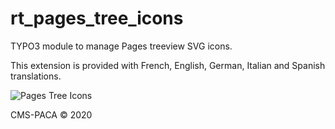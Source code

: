 # rt_pages_tree_icons

TYPO3 module to manage Pages treeview SVG icons.

This extension is provided with French, English, German, Italian and Spanish translations.

![Pages Tree Icons](https://github.com/Treedent/rt_pages_tree_icons/blob/master/Documentation/Images/rt_pages_tree_icons.png?raw=true)

CMS-PACA © 2020